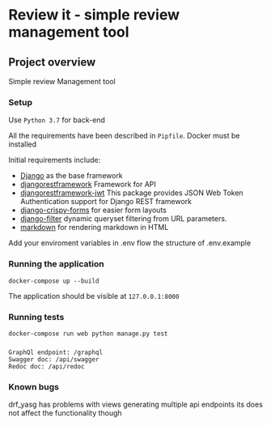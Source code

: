 # Review it - simple review management tool

## Project overview

Simple review Management tool

### Setup

Use `Python 3.7` for back-end

All the requirements have been described in `Pipfile`.
Docker must be installed

Initial requirements include:

- [Django](https://docs.djangoproject.com/en/1.11/) as the base framework
- [djangorestframework](https://www.django-rest-framework.org/) Framework for API
- [djangorestframework-jwt](https://getblimp.github.io/django-rest-framework-jwt/) This package provides JSON Web Token Authentication support for Django REST framework
- [django-crispy-forms](http://django-crispy-forms.readthedocs.io/en/latest/) for easier form layouts
- [django-filter](https://pypi.org/project/django-filter/) dynamic queryset filtering from URL parameters.
- [markdown](http://pythonhosted.org/Markdown/siteindex.html) for rendering markdown in HTML

Add your enviroment variables in .env
flow the structure of .env.example

### Running the application

    docker-compose up --build
The application should be visible at `127.0.0.1:8000`

### Running tests
    docker-compose run web python manage.py test

###
    GraphQl endpoint: /graphql
    Swagger doc: /api/swagger
    Redoc doc: /api/redoc

### Known bugs

drf_yasg has problems with views generating multiple api endpoints
its does not affect the functionality though
